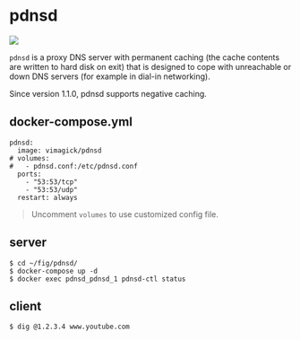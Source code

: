 pdnsd
=====

[![](https://badge.imagelayers.io/vimagick/pdnsd:latest.svg)](https://imagelayers.io/?images=vimagick/pdnsd:latest)

`pdnsd` is a proxy DNS server with permanent caching (the cache contents are
written to hard disk on exit) that is designed to cope with unreachable or down
DNS servers (for example in dial-in networking).

Since version 1.1.0, pdnsd supports negative caching.

## docker-compose.yml

```
pdnsd:
  image: vimagick/pdnsd
# volumes:
#   - pdnsd.conf:/etc/pdnsd.conf
  ports:
    - "53:53/tcp"
    - "53:53/udp"
  restart: always
```

> Uncomment `volumes` to use customized config file.

## server

```
$ cd ~/fig/pdnsd/
$ docker-compose up -d
$ docker exec pdnsd_pdnsd_1 pdnsd-ctl status
```

## client

```
$ dig @1.2.3.4 www.youtube.com
```
